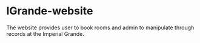 # IGrande-website
The website provides user to book rooms and admin to manipulate through records at the Imperial Grande.
